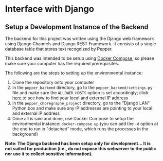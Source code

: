 # Interface with Django

## Setup a Development Instance of the Backend

The backend for this project was written using the Django web framework using Django Channels and Django REST Framework. It consists of a single database table that stores text recognized by Pepper.

This backend was intended to be setup using [Docker Compose](https://docs.docker.com/compose/gettingstarted/), so please make sure your computer has the required prerequisites.

The following are the steps to setting up the environmental instance:

1. Clone the repository onto your computer
2. In the `pepper_backend` directory, go to the `pepper_backend/settings.py` file and make sure the `ALLOWED_HOSTS` option is set accordingly; click [here](https://lifehacker.com/how-to-find-your-local-and-external-ip-address-5833108) to see how to find your local and external IP address
3. In the `pepper_choregraphe_project` directory, go to the "Django LAN" Python box and make sure any IP addresses are pointing to your local and external IP address
4. Once all is said and done, use Docker Compose to setup the environmental instance: `docker-compose up` (you can add the `-d` option at the end to run in "detached" mode, which runs the processes in the background)

**Note: The Django backend has been setup only for development... It is not suited for production (i.e., do not expose this webserver to the public nor use it to collect sensitive information).**
